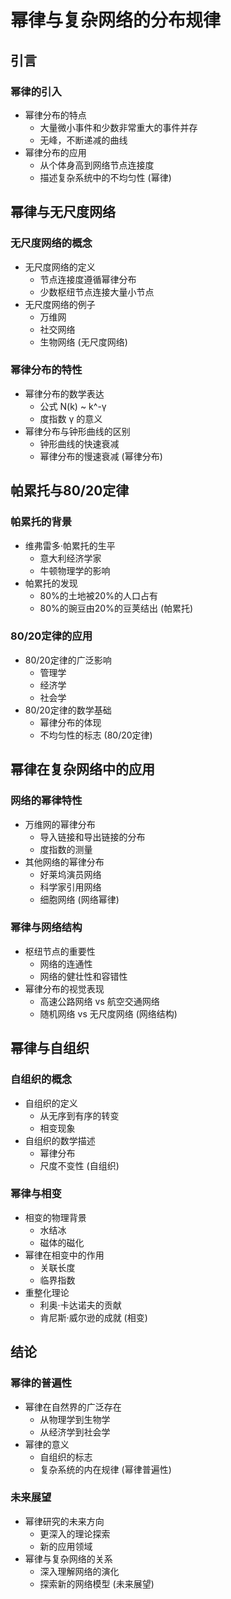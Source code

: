 # 幂律与复杂网络的分布规律

## 引言
### 幂律的引入
* 幂律分布的特点
  * 大量微小事件和少数非常重大的事件并存
  * 无峰，不断递减的曲线
* 幂律分布的应用
  * 从个体身高到网络节点连接度
  * 描述复杂系统中的不均匀性
(幂律)

## 幂律与无尺度网络
### 无尺度网络的概念
* 无尺度网络的定义
  * 节点连接度遵循幂律分布
  * 少数枢纽节点连接大量小节点
* 无尺度网络的例子
  * 万维网
  * 社交网络
  * 生物网络
(无尺度网络)

### 幂律分布的特性
* 幂律分布的数学表达
  * 公式 N(k) ~ k^-γ
  * 度指数 γ 的意义
* 幂律分布与钟形曲线的区别
  * 钟形曲线的快速衰减
  * 幂律分布的慢速衰减
(幂律分布)

## 帕累托与80/20定律
### 帕累托的背景
* 维弗雷多·帕累托的生平
  * 意大利经济学家
  * 牛顿物理学的影响
* 帕累托的发现
  * 80%的土地被20%的人口占有
  * 80%的豌豆由20%的豆荚结出
(帕累托)

### 80/20定律的应用
* 80/20定律的广泛影响
  * 管理学
  * 经济学
  * 社会学
* 80/20定律的数学基础
  * 幂律分布的体现
  * 不均匀性的标志
(80/20定律)

## 幂律在复杂网络中的应用
### 网络的幂律特性
* 万维网的幂律分布
  * 导入链接和导出链接的分布
  * 度指数的测量
* 其他网络的幂律分布
  * 好莱坞演员网络
  * 科学家引用网络
  * 细胞网络
(网络幂律)

### 幂律与网络结构
* 枢纽节点的重要性
  * 网络的连通性
  * 网络的健壮性和容错性
* 幂律分布的视觉表现
  * 高速公路网络 vs 航空交通网络
  * 随机网络 vs 无尺度网络
(网络结构)

## 幂律与自组织
### 自组织的概念
* 自组织的定义
  * 从无序到有序的转变
  * 相变现象
* 自组织的数学描述
  * 幂律分布
  * 尺度不变性
(自组织)

### 幂律与相变
* 相变的物理背景
  * 水结冰
  * 磁体的磁化
* 幂律在相变中的作用
  * 关联长度
  * 临界指数
* 重整化理论
  * 利奥·卡达诺夫的贡献
  * 肯尼斯·威尔逊的成就
(相变)

## 结论
### 幂律的普遍性
* 幂律在自然界的广泛存在
  * 从物理学到生物学
  * 从经济学到社会学
* 幂律的意义
  * 自组织的标志
  * 复杂系统的内在规律
(幂律普遍性)

### 未来展望
* 幂律研究的未来方向
  * 更深入的理论探索
  * 新的应用领域
* 幂律与复杂网络的关系
  * 深入理解网络的演化
  * 探索新的网络模型
(未来展望)